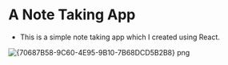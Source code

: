 # A Note Taking App

 * This is a simple note taking app which I created using React.

![{70687B58-9C60-4E95-9B10-7B68DCD5B2B8} png](https://user-images.githubusercontent.com/50502928/155801526-74b3c5f1-d5d2-46c0-b323-a3e3c25ca123.jpg)
